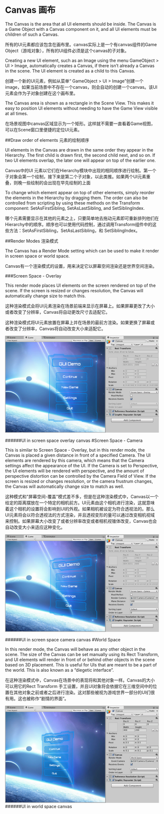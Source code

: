 # Canvas 画布

The Canvas is the area that all UI elements should be inside. The Canvas is a Game Object with a Canvas component on it, and all UI elements must be children of such a Canvas.

所有的UI元素都应该包含在画布里。canvas实际上是一个有canvas组件的Game Object（游戏对象），所有的UI组件必须是这个canvas的子对象。


Creating a new UI element, such as an Image using the menu GameObject > UI > Image, automatically creates a Canvas, if there isn’t already a Canvas in the scene. The UI element is created as a child to this Canvas.

创建一个新的UI元素，例如从菜单“ GameObject > UI > Image”创建一个image，如果当前场景中不存在一个canvas，则会自动的创建一个canvas。该UI元素会作为子对象创建在这个画布里。

The Canvas area is shown as a rectangle in the Scene View. This makes it easy to position UI elements without needing to have the Game View visible at all times.

在场景视图中canvas区域显示为一个矩形。这样就不需要一直看着Game视图，可以在Scene窗口里便捷的定位UI元素。

##Draw order of elements 元素的绘制顺序

UI elements in the Canvas are drawn in the same order they appear in the Hierarchy. The first child is drawn first, the second child next, and so on. If two UI elements overlap, the later one will appear on top of the earlier one.

Canvas中的UI 元素以它们在Hierarchy模块中出现的相同顺序进行绘制。第一个子对象会第一个绘制，接下来是第二个子对象，以此类推。如果两个UI元素重叠，则晚一些绘制的会出现在早先绘制的上面

To change which element appear on top of other elements, simply reorder the elements in the Hierarchy by dragging them. The order can also be controlled from scripting by using these methods on the Transform component: SetAsFirstSibling, SetAsLastSibling, and SetSiblingIndex.

哪个元素需要显示在其他的元素之上，只要简单地去拖动元素即可重新排列他们在Hierarchy中的顺序。顺序也可以使用代码控制，通过调用Transform组件中的这些方法：SetAsFirstSibling，SetAsLastSibling，和 SetSiblingIndex。

##Render Modes 渲染模式

The Canvas has a Render Mode setting which can be used to make it render in screen space or world space.

Canvas有一个渲染模式的设置，用来决定它以屏幕空间渲染还是世界空间渲染。

###Screen Space - Overlay


This render mode places UI elements on the screen rendered on top of the scene. If the screen is resized or changes resolution, the Canvas will automatically change size to match this.

这种渲染模式会将UI元素渲染在场景前端来显示在屏幕上。如果屏幕更改了大小或者改变了分辨率，Canvas将自动更改尺寸去适配它。

这种渲染模式将UI元素放置在屏幕上并在场景的最前方渲染。如果更换了屏幕或者改变了分辨率，Canvas将自动改变大小来适配它。

![](Main/GUI_Canvas_Screenspace_Overlay.png)

######UI in screen space overlay canvas
#Screen Space - Camera

This is similar to Screen Space - Overlay, but in this render mode, the Canvas is placed a given distance in front of a specified Camera. The UI elements are rendered by this camera, which means that the Camera settings affect the appearance of the UI. If the Camera is set to Perspective, the UI elements will be rendered with perspective, and the amount of perspective distortion can be controlled by the Camera Field of View. If the screen is resized or changes resolution, or the camera frustrum changes, the Canvas will automatically change size to match as well.

这种模式和"屏幕空间-覆盖"模式差不多，但是在这种渲染模式中，Canvas以一个给定的距离摆放在一个特定的相机前方。UI元素由这个相机进行渲染，这就意味着这个相机的设置将会影响到UI的外观。如果相机被设定为符合透视法的。那么UI元素将会以符合透视法的方式渲染，并且透视变形的量可以通过改变相机视域来控制。如果屏幕大小改变了或者分辨率改变或者相机视锥体改变，Canvas也会自动改变大小来适应这种变化。

![UI in screen space camera canvas](Main/GUI_Canvas_Screenspace_Camera.png)

######UI in screen space camera canvas
#World Space

In this render mode, the Canvas will behave as any other object in the scene. The size of the Canvas can be set manually using its Rect Transform, and UI elements will render in front of or behind other objects in the scene based on 3D placement. This is useful for UIs that are meant to be a part of the world. This is also known as a “diegetic interface”.

在这种渲染模式中，Canvas在场景中的表现将和其他对象一样。Canvas的大小可以用它的Rect Transform 手工设置，并且UI对象将会依据它在三维空间中的位置在其他对象之前或者之后进行渲染。这对那些被视为游戏世界一部分的UI们很有用。这也被称作“剧情的界面”。

![](Main/GUI_Canvas_Worldspace.png)
######UI in world space canvas